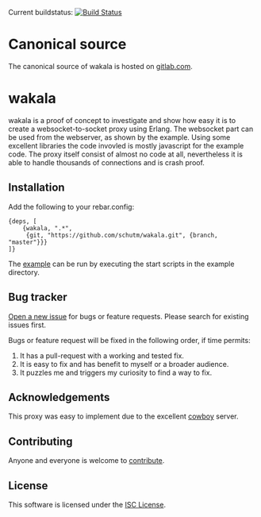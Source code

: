 Current buildstatus: [![Build Status](https://travis-ci.org/schutm/wakala.png)](https://travis-ci.org/schutm/wakala)

Canonical source
================
The canonical source of wakala is hosted on [gitlab.com](https://gitlab.com/schutm/wakala).

wakala
======
wakala is a proof of concept to investigate and show how easy it is to
create a websocket-to-socket proxy using Erlang. The websocket part can
be used from the webserver, as shown by the example. Using some excellent
libraries the code invovled is mostly javascript for the example code.
The proxy itself consist of almost no code at all, nevertheless it is
able to handle thousands of connections and is crash proof.


Installation
------------
Add the following to your rebar.config:

```
{deps, [
    {wakala, ".*",
     {git, "https://github.com/schutm/wakala.git", {branch, "master"}}}
]}
```

The [example](example) can be run by executing the start scripts in the example
directory.


Bug tracker
-----------
[Open a new issue](https://github.com/schutm/wakala/issues) for bugs
or feature requests. Please search for existing issues first.

Bugs or feature request will be fixed in the following order, if time
permits:

1. It has a pull-request with a working and tested fix.
2. It is easy to fix and has benefit to myself or a broader audience.
3. It puzzles me and triggers my curiosity to find a way to fix.


Acknowledgements
----------------
This proxy was easy to implement due to the excellent
[cowboy](https://github.com/ninenines/cowboy) server.


Contributing
------------
Anyone and everyone is welcome to [contribute](CONTRIBUTING.md).


License
-------
This software is licensed under the [ISC License](LICENSE).
